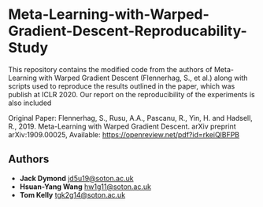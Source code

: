 # Meta-Learning-with-Warped-Gradient-Descent-Reproducability-Study
This repository contains the modified code from the authors of Meta-Learning with Warped Gradient Descent (Flennerhag, S., et al.) along with scripts used to reproduce the results outlined in the paper, which was publish at ICLR 2020. Our report on the reproducibility of the experiments is also included

Original Paper: Flennerhag, S., Rusu, A.A., Pascanu, R., Yin, H. and Hadsell, R., 2019. Meta-Learning with Warped Gradient Descent. arXiv preprint arXiv:1909.00025, Available: https://openreview.net/pdf?id=rkeiQlBFPB

## Authors
* **Jack Dymond** [jd5u19@soton.ac.uk]()
* **Hsuan-Yang Wang** [hw1g11@soton.ac.uk]()
* **Tom Kelly** [tgk2g14@soton.ac.uk]()
